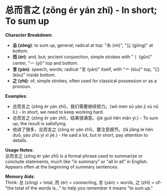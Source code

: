 # **总而言之 (zǒng ér yán zhī) - In short; To sum up**

**Character Breakdown**:  
- **总 (zǒng)**: to sum up, general; radical at top: "糸 (mì)", "公 (gōng)" at bottom.  
- **而 (ér)**: and, but; ancient conjunction, simple strokes with "丨 (gǔn)" center, "一 (yī)" top and bottom.  
- **言 (yán)**: speech, words; radical "言 (yán)" itself, with "亠 (tóu)" top, "口 (kǒu)" inside bottom.  
- **之 (zhī)**: of; simple strokes, often used for classical possession or as a pronoun.

**Examples**:  
- 总而言之 (zǒng ér yán zhī)，我们需要继续努力。(wǒ men xū yào jì xù nǔ lì.) - In short, we need to keep working hard.  
- 总而言之 (zǒng ér yán zhī)，结果很满意。(jié guǒ hěn mǎn yì.) - To sum up, the result is satisfying.  
- 他讲了很多，总而言之 (zǒng ér yán zhī)，要注意细节。(tā jiǎng le hěn duō, yào zhù yì xì jié.) - He said a lot, but in short, pay attention to details.

**Usage Notes**:  
总而言之 (zǒng ér yán zhī) is a formal phrase used to summarize or conclude statements, much like "in summary" or "all in all" in English. Appears often at the beginning of summary sentences.

**Memory Aids**:  
Think: 总 (zǒng) = total, 而 (ér) = connecting, 言 (yán) = words, 之 (zhī) = of-"the total of the words is..." to help you remember it means "to sum up."